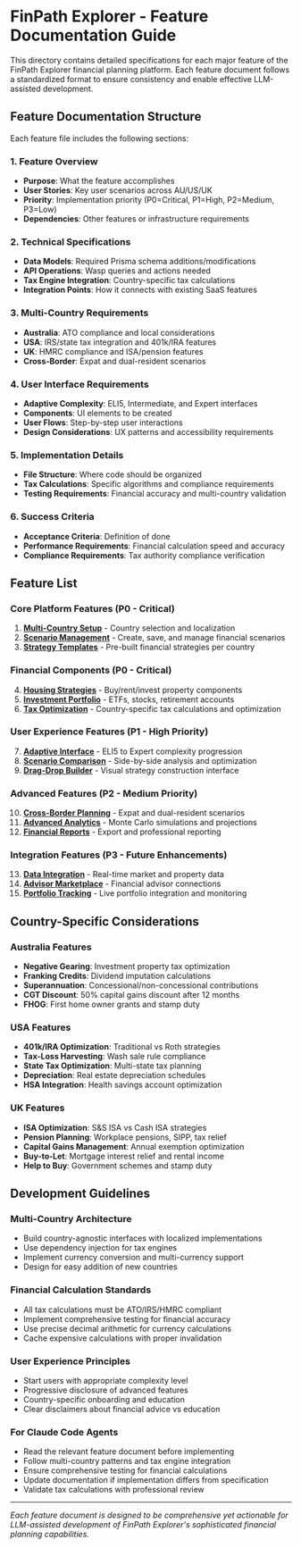 # FinPath Explorer - Feature Documentation Guide

This directory contains detailed specifications for each major feature of the FinPath Explorer financial planning platform. Each feature document follows a standardized format to ensure consistency and enable effective LLM-assisted development.

## Feature Documentation Structure

Each feature file includes the following sections:

### 1. Feature Overview
- **Purpose**: What the feature accomplishes
- **User Stories**: Key user scenarios across AU/US/UK
- **Priority**: Implementation priority (P0=Critical, P1=High, P2=Medium, P3=Low)
- **Dependencies**: Other features or infrastructure requirements

### 2. Technical Specifications
- **Data Models**: Required Prisma schema additions/modifications
- **API Operations**: Wasp queries and actions needed
- **Tax Engine Integration**: Country-specific tax calculations
- **Integration Points**: How it connects with existing SaaS features

### 3. Multi-Country Requirements
- **Australia**: ATO compliance and local considerations
- **USA**: IRS/state tax integration and 401k/IRA features
- **UK**: HMRC compliance and ISA/pension features
- **Cross-Border**: Expat and dual-resident scenarios

### 4. User Interface Requirements
- **Adaptive Complexity**: ELI5, Intermediate, and Expert interfaces
- **Components**: UI elements to be created
- **User Flows**: Step-by-step user interactions
- **Design Considerations**: UX patterns and accessibility requirements

### 5. Implementation Details
- **File Structure**: Where code should be organized
- **Tax Calculations**: Specific algorithms and compliance requirements
- **Testing Requirements**: Financial accuracy and multi-country validation

### 6. Success Criteria
- **Acceptance Criteria**: Definition of done
- **Performance Requirements**: Financial calculation speed and accuracy
- **Compliance Requirements**: Tax authority compliance verification

## Feature List

### Core Platform Features (P0 - Critical)
1. **[Multi-Country Setup](./multi-country-setup.md)** - Country selection and localization
2. **[Scenario Management](./scenario-management.md)** - Create, save, and manage financial scenarios
3. **[Strategy Templates](./strategy-templates.md)** - Pre-built financial strategies per country

### Financial Components (P0 - Critical)
4. **[Housing Strategies](./housing-strategies.md)** - Buy/rent/invest property components
5. **[Investment Portfolio](./investment-portfolio.md)** - ETFs, stocks, retirement accounts
6. **[Tax Optimization](./tax-optimization.md)** - Country-specific tax calculations and optimization

### User Experience Features (P1 - High Priority)
7. **[Adaptive Interface](./adaptive-interface.md)** - ELI5 to Expert complexity progression
8. **[Scenario Comparison](./scenario-comparison.md)** - Side-by-side analysis and optimization
9. **[Drag-Drop Builder](./drag-drop-builder.md)** - Visual strategy construction interface

### Advanced Features (P2 - Medium Priority)
10. **[Cross-Border Planning](./cross-border-planning.md)** - Expat and dual-resident scenarios
11. **[Advanced Analytics](./advanced-analytics.md)** - Monte Carlo simulations and projections
12. **[Financial Reports](./financial-reports.md)** - Export and professional reporting

### Integration Features (P3 - Future Enhancements)
13. **[Data Integration](./data-integration.md)** - Real-time market and property data
14. **[Advisor Marketplace](./advisor-marketplace.md)** - Financial advisor connections
15. **[Portfolio Tracking](./portfolio-tracking.md)** - Live portfolio integration and monitoring

## Country-Specific Considerations

### Australia Features
- **Negative Gearing**: Investment property tax optimization
- **Franking Credits**: Dividend imputation calculations
- **Superannuation**: Concessional/non-concessional contributions
- **CGT Discount**: 50% capital gains discount after 12 months
- **FHOG**: First home owner grants and stamp duty

### USA Features
- **401k/IRA Optimization**: Traditional vs Roth strategies
- **Tax-Loss Harvesting**: Wash sale rule compliance
- **State Tax Optimization**: Multi-state tax planning
- **Depreciation**: Real estate depreciation schedules
- **HSA Integration**: Health savings account optimization

### UK Features
- **ISA Optimization**: S&S ISA vs Cash ISA strategies
- **Pension Planning**: Workplace pensions, SIPP, tax relief
- **Capital Gains Management**: Annual exemption optimization
- **Buy-to-Let**: Mortgage interest relief and rental income
- **Help to Buy**: Government schemes and stamp duty

## Development Guidelines

### Multi-Country Architecture
- Build country-agnostic interfaces with localized implementations
- Use dependency injection for tax engines
- Implement currency conversion and multi-currency support
- Design for easy addition of new countries

### Financial Calculation Standards
- All tax calculations must be ATO/IRS/HMRC compliant
- Implement comprehensive testing for financial accuracy
- Use precise decimal arithmetic for currency calculations
- Cache expensive calculations with proper invalidation

### User Experience Principles
- Start users with appropriate complexity level
- Progressive disclosure of advanced features
- Country-specific onboarding and education
- Clear disclaimers about financial advice vs education

### For Claude Code Agents
- Read the relevant feature document before implementing
- Follow multi-country patterns and tax engine integration
- Ensure comprehensive testing for financial calculations
- Update documentation if implementation differs from specification
- Validate tax calculations with professional review

---

*Each feature document is designed to be comprehensive yet actionable for LLM-assisted development of FinPath Explorer's sophisticated financial planning capabilities.*